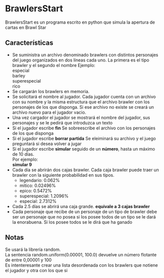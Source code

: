 <h1>BrawlersStart</h1>
BrawlersStart es un programa escrito en python
que simula la apertura de cartas en Brawl Star
<h2>Características</h2>
<ul>
<li>
Se suministra un archivo denominado brawlers 
con distintos personajes del juego organizados en dos líneas cada uno.
La primera es el tipo brawler y el segundo el nombre
Ejemplo:<br>
especial<br>
barley<br>
superespecial<br>
rico
</li>
<li>
Se cargarán los brawlers en memoria.
</li>
<li>
Se solicitará el nombre al jugador. Cada jugador cuenta con un archivo con su nombre y la 
misma estructura que el archivo brawler con los personajes de los que disponga. Si ese archivo no existe se creará
un archivo nuevo para el jugador vacio.
</li>
<li>
Una vez cargador el jugador se mostrará el nombre del jugador, sus personajes y se le pedirá que introduzca un texto
</li>
<li>
Si el jugador escribe <b>fin</b> Se sobreescribe el archivo con los personajes de los que disponga
</li>
<li>
Si el jugador escribe <b>borrar partida</b> Se eleiminará su archivo y el juego preguntará si desea volver a jugar
</li>
<li>
Si el jugador escribe <b>simular</b> seguido de un <b>número</b>, hasta un máximo de 10 días.<br>
Por ejemplo:<br>
<b>simular 9</b>
</li>
<li>
Cada día se abrirán dos cajas brawler. Cada caja brawler puede traer un brawler con la siguiente probabilidad en sus tipos.<br>
<ul>
<li>legendario: 0.062%</li>
<li>mitico: 0.02496%</li>
<li>epico: 0.5472%</li>
<li>superespecial: 1.2096%</li>
<li>especial: 2.7312%</li>
</ul>
</li>
<li>
Cada 2.5 días se abrirá una caja grande. <b>equivale a 3 cajas brawler</b>
</li>
<li>Cada personaje que recibe de un personaje de un tipo de brawler debe ser un personaje que no posea si los posee todos de un tipo se le dará la enorabuena. Si los posee todos se le dirá que ha ganado</li>
</ul>
<h2>Notas</h2>
Se usará la librería random.<br>
La sentencia random.uniform(0.00001, 100.0) devuelve un número
flotante de entre 0,00001 y 100<br>
Es intenteresante crear una lista desordenada con los brawlers que notiene el jugador
y otra con los que si
